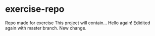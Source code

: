 # exercise-repo
Repo made for exercise
This project will contain...
Hello again!
Edidited again with master branch.
New change.